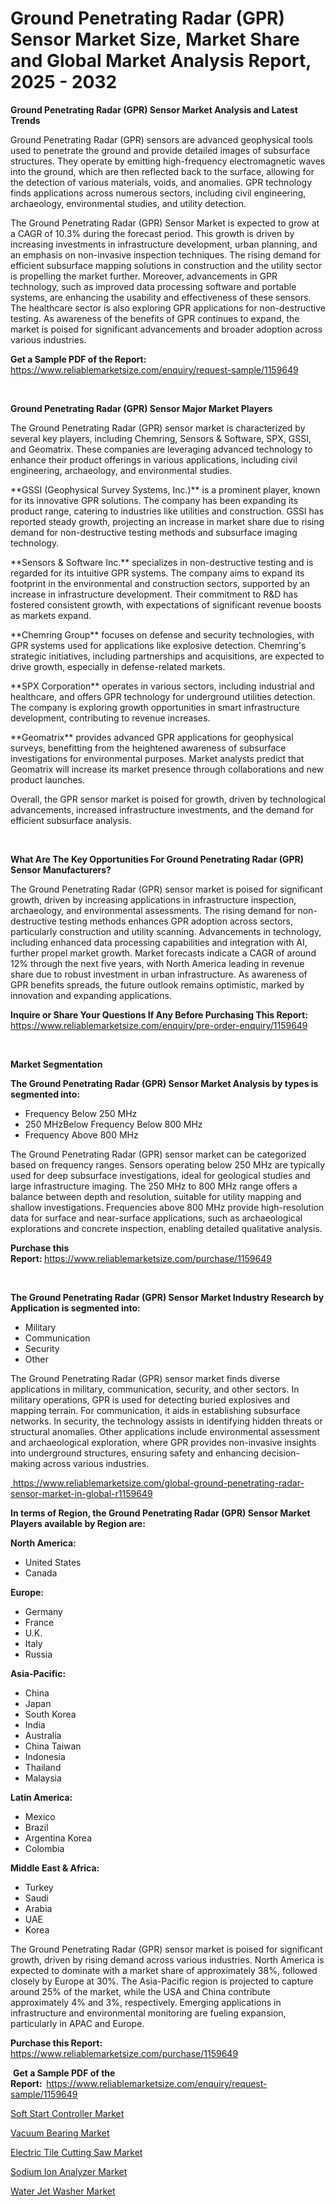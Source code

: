 <p><h1>Ground Penetrating Radar (GPR) Sensor Market Size, Market Share and Global Market Analysis Report, 2025 - 2032</h1></p><p><strong>Ground Penetrating Radar (GPR) Sensor Market Analysis and Latest Trends</strong></p>
<p><p>Ground Penetrating Radar (GPR) sensors are advanced geophysical tools used to penetrate the ground and provide detailed images of subsurface structures. They operate by emitting high-frequency electromagnetic waves into the ground, which are then reflected back to the surface, allowing for the detection of various materials, voids, and anomalies. GPR technology finds applications across numerous sectors, including civil engineering, archaeology, environmental studies, and utility detection.</p><p>The Ground Penetrating Radar (GPR) Sensor Market is expected to grow at a CAGR of 10.3% during the forecast period. This growth is driven by increasing investments in infrastructure development, urban planning, and an emphasis on non-invasive inspection techniques. The rising demand for efficient subsurface mapping solutions in construction and the utility sector is propelling the market further. Moreover, advancements in GPR technology, such as improved data processing software and portable systems, are enhancing the usability and effectiveness of these sensors. The healthcare sector is also exploring GPR applications for non-destructive testing. As awareness of the benefits of GPR continues to expand, the market is poised for significant advancements and broader adoption across various industries.</p></p>
<p><strong>Get a Sample PDF of the Report:&nbsp;</strong> <a href="https://www.reliablemarketsize.com/enquiry/request-sample/1159649?utm_campaign=1895&utm_medium=2&utm_source=Github&utm_content=ia&utm_term=11042025&utm_id=ground-penetrating-radar-gpr-sensor">https://www.reliablemarketsize.com/enquiry/request-sample/1159649</a></p>
<p>&nbsp;</p>
<p><strong>Ground Penetrating Radar (GPR) Sensor Major Market Players</strong></p>
<p><p>The Ground Penetrating Radar (GPR) sensor market is characterized by several key players, including Chemring, Sensors & Software, SPX, GSSI, and Geomatrix. These companies are leveraging advanced technology to enhance their product offerings in various applications, including civil engineering, archaeology, and environmental studies.</p><p>**GSSI (Geophysical Survey Systems, Inc.)** is a prominent player, known for its innovative GPR solutions. The company has been expanding its product range, catering to industries like utilities and construction. GSSI has reported steady growth, projecting an increase in market share due to rising demand for non-destructive testing methods and subsurface imaging technology.</p><p>**Sensors & Software Inc.** specializes in non-destructive testing and is regarded for its intuitive GPR systems. The company aims to expand its footprint in the environmental and construction sectors, supported by an increase in infrastructure development. Their commitment to R&D has fostered consistent growth, with expectations of significant revenue boosts as markets expand.</p><p>**Chemring Group** focuses on defense and security technologies, with GPR systems used for applications like explosive detection. Chemring's strategic initiatives, including partnerships and acquisitions, are expected to drive growth, especially in defense-related markets.</p><p>**SPX Corporation** operates in various sectors, including industrial and healthcare, and offers GPR technology for underground utilities detection. The company is exploring growth opportunities in smart infrastructure development, contributing to revenue increases.</p><p>**Geomatrix** provides advanced GPR applications for geophysical surveys, benefitting from the heightened awareness of subsurface investigations for environmental purposes. Market analysts predict that Geomatrix will increase its market presence through collaborations and new product launches.</p><p>Overall, the GPR sensor market is poised for growth, driven by technological advancements, increased infrastructure investments, and the demand for efficient subsurface analysis.</p></p>
<p>&nbsp;</p>
<p><strong>What Are The Key Opportunities For Ground Penetrating Radar (GPR) Sensor Manufacturers?</strong></p>
<p><p>The Ground Penetrating Radar (GPR) sensor market is poised for significant growth, driven by increasing applications in infrastructure inspection, archaeology, and environmental assessments. The rising demand for non-destructive testing methods enhances GPR adoption across sectors, particularly construction and utility scanning. Advancements in technology, including enhanced data processing capabilities and integration with AI, further propel market growth. Market forecasts indicate a CAGR of around 12% through the next five years, with North America leading in revenue share due to robust investment in urban infrastructure. As awareness of GPR benefits spreads, the future outlook remains optimistic, marked by innovation and expanding applications.</p></p>
<p><strong>Inquire or Share Your Questions If Any Before Purchasing This Report:</strong> <a href="https://www.reliablemarketsize.com/enquiry/pre-order-enquiry/1159649?utm_campaign=1895&utm_medium=2&utm_source=Github&utm_content=ia&utm_term=11042025&utm_id=ground-penetrating-radar-gpr-sensor">https://www.reliablemarketsize.com/enquiry/pre-order-enquiry/1159649</a></p>
<p>&nbsp;</p>
<p><strong>Market Segmentation</strong></p>
<p><strong>The Ground Penetrating Radar (GPR) Sensor Market Analysis by types is segmented into:</strong></p>
<p><ul><li>Frequency Below 250 MHz</li><li>250 MHzBelow Frequency Below 800 MHz</li><li>Frequency Above 800 MHz</li></ul></p>
<p><p>The Ground Penetrating Radar (GPR) sensor market can be categorized based on frequency ranges. Sensors operating below 250 MHz are typically used for deep subsurface investigations, ideal for geological studies and large infrastructure imaging. The 250 MHz to 800 MHz range offers a balance between depth and resolution, suitable for utility mapping and shallow investigations. Frequencies above 800 MHz provide high-resolution data for surface and near-surface applications, such as archaeological explorations and concrete inspection, enabling detailed qualitative analysis.</p></p>
<p><strong>Purchase this Report:&nbsp;</strong><a href="https://www.reliablemarketsize.com/purchase/1159649?utm_campaign=1895&utm_medium=2&utm_source=Github&utm_content=ia&utm_term=11042025&utm_id=ground-penetrating-radar-gpr-sensor">https://www.reliablemarketsize.com/purchase/1159649</a></p>
<p>&nbsp;</p>
<p><strong>The Ground Penetrating Radar (GPR) Sensor Market Industry Research by Application is segmented into:</strong></p>
<p><ul><li>Military</li><li>Communication</li><li>Security</li><li>Other</li></ul></p>
<p><p>The Ground Penetrating Radar (GPR) sensor market finds diverse applications in military, communication, security, and other sectors. In military operations, GPR is used for detecting buried explosives and mapping terrain. For communication, it aids in establishing subsurface networks. In security, the technology assists in identifying hidden threats or structural anomalies. Other applications include environmental assessment and archaeological exploration, where GPR provides non-invasive insights into underground structures, ensuring safety and enhancing decision-making across various industries.</p></p>
<p><a href="https://www.reliablemarketsize.com/global-ground-penetrating-radar-sensor-market-in-global-r1159649?utm_campaign=1895&utm_medium=2&utm_source=Github&utm_content=ia&utm_term=11042025&utm_id=ground-penetrating-radar-gpr-sensor">&nbsp;https://www.reliablemarketsize.com/global-ground-penetrating-radar-sensor-market-in-global-r1159649</a></p>
<p><strong>In terms of Region, the Ground Penetrating Radar (GPR) Sensor Market Players available by Region are:</strong></p>
<p>
    <p> <strong> North America: </strong>
        <ul>
            <li>United States</li>
            <li>Canada</li>
        </ul>
        </p> 
    <p> <strong> Europe: </strong>
        <ul>
            <li>Germany</li>
            <li>France</li>
            <li>U.K.</li>
            <li>Italy</li>
            <li>Russia</li>
        </ul>
        </p> 
    <p> <strong> Asia-Pacific: </strong>
        <ul>
            <li>China</li>
            <li>Japan</li>
            <li>South Korea</li>
            <li>India</li>
            <li>Australia</li>
            <li>China Taiwan</li>
            <li>Indonesia</li>
            <li>Thailand</li>
            <li>Malaysia</li>
        </ul>
        </p> 
    <p> <strong> Latin America: </strong>
        <ul>
            <li>Mexico</li>
            <li>Brazil</li>
            <li>Argentina Korea</li>
            <li>Colombia</li>
        </ul>
        </p> 
    <p> <strong> Middle East & Africa: </strong>
        <ul>
            <li>Turkey</li>
            <li>Saudi</li>
            <li>Arabia</li>
            <li>UAE</li>
            <li>Korea</li>
        </ul>
    </p>
    </p>
<p><p>The Ground Penetrating Radar (GPR) sensor market is poised for significant growth, driven by rising demand across various industries. North America is expected to dominate with a market share of approximately 38%, followed closely by Europe at 30%. The Asia-Pacific region is projected to capture around 25% of the market, while the USA and China contribute approximately 4% and 3%, respectively. Emerging applications in infrastructure and environmental monitoring are fueling expansion, particularly in APAC and Europe.</p></p>
<p><strong>Purchase this Report: </strong><a href="https://www.reliablemarketsize.com/purchase/1159649?utm_campaign=1895&utm_medium=2&utm_source=Github&utm_content=ia&utm_term=11042025&utm_id=ground-penetrating-radar-gpr-sensor">https://www.reliablemarketsize.com/purchase/1159649</a></p>
<p>&nbsp;<strong>Get a Sample PDF of the Report:&nbsp;&nbsp;</strong><a href="https://www.reliablemarketsize.com/enquiry/request-sample/1159649?utm_campaign=1895&utm_medium=2&utm_source=Github&utm_content=ia&utm_term=11042025&utm_id=ground-penetrating-radar-gpr-sensor">https://www.reliablemarketsize.com/enquiry/request-sample/1159649</a></p>
<p><strong></strong></p>
<p><p><a href="https://github.com/knazsdadeyvw/Market-Research-Report-List-1/blob/main/soft-start-controller-market.md?utm_campaign=1895&utm_medium=2&utm_source=Github&utm_content=ia&utm_term=11042025&utm_id=ground-penetrating-radar-gpr-sensor">Soft Start Controller Market</a></p><p><a href="https://github.com/RickHolmes3/Market-Research-Report-List-7/blob/main/vacuum-bearing-market.md?utm_campaign=1895&utm_medium=2&utm_source=Github&utm_content=ia&utm_term=11042025&utm_id=ground-penetrating-radar-gpr-sensor">Vacuum Bearing Market</a></p><p><a href="https://github.com/goliareanoyh/Market-Research-Report-List-1/blob/main/electric-tile-cutting-saw-market.md?utm_campaign=1895&utm_medium=2&utm_source=Github&utm_content=ia&utm_term=11042025&utm_id=ground-penetrating-radar-gpr-sensor">Electric Tile Cutting Saw Market</a></p><p><a href="https://github.com/naanaafranxu/Market-Research-Report-List-1/blob/main/sodium-ion-analyzer-market.md?utm_campaign=1895&utm_medium=2&utm_source=Github&utm_content=ia&utm_term=11042025&utm_id=ground-penetrating-radar-gpr-sensor">Sodium Ion Analyzer Market</a></p><p><a href="https://github.com/aarenlazosw3/Market-Research-Report-List-1/blob/main/water-jet-washer-market.md?utm_campaign=1895&utm_medium=2&utm_source=Github&utm_content=ia&utm_term=11042025&utm_id=ground-penetrating-radar-gpr-sensor">Water Jet Washer Market</a></p></p>